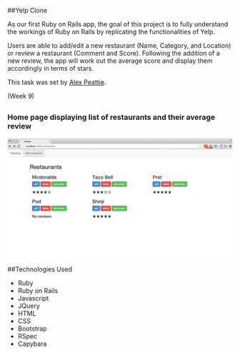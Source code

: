 ##Yelp Clone

As our first Ruby on Rails app, the goal of this project is to fully understand the workings of Ruby on Rails by replicating the functionalities of Yelp.

Users are able to add/edit a new restaurant (Name, Category, and Location) or review a restaurant (Comment and Score). Following the addition of a new review, the app will work out the average score and display them accordingly in terms of stars.


This task was set by [Alex Peattie](https://github.com/alexpeattie).

(Week 9)


##

### Home page displaying list of restaurants and their average review
![screenshot](app/assets/images/yelp_home.png)


##Technologies Used
- Ruby
- Ruby on Rails
- Javascript
- JQuery
- HTML
- CSS
- Bootstrap
- RSpec
- Capybara
